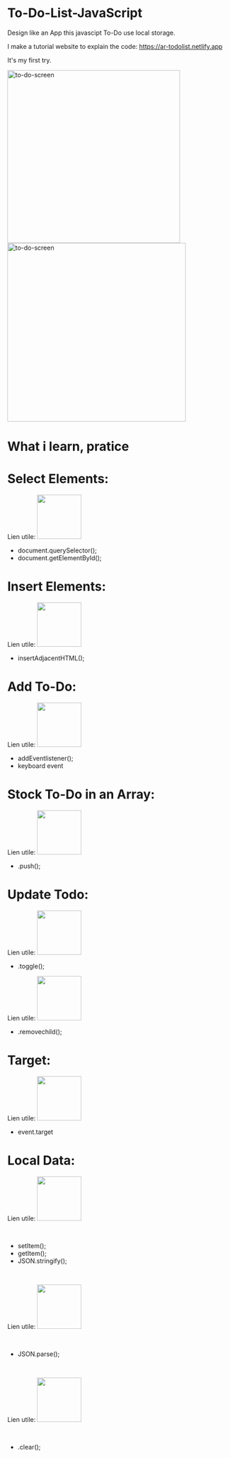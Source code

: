 # To-Do-List-JavaScript
Design like an App this javascipt To-Do use local storage.

I make a tutorial website to explain the code: 
https://ar-todolist.netlify.app


It's my first try.

<img width="390" alt="to-do-screen" src="https://user-images.githubusercontent.com/56839789/82733268-03170080-9d13-11ea-94a9-8cc362ebeaa5.gif"> <space>   <img width="403" alt="to-do-screen" src="https://user-images.githubusercontent.com/56839789/82138816-9936bc80-9823-11ea-8a9a-20cbfa1803ef.png">  





# What i learn, pratice

# Select Elements:
Lien utile: <a href="https://developer.mozilla.org/fr/docs/Web/API/Document/querySelector"><img src="https://upload.wikimedia.org/wikipedia/commons/thumb/9/98/MDN_Web_Docs.svg/1280px-MDN_Web_Docs.svg.png" alt="" width="100px;"></a>
<br>
- document.querySelector();
- document.getElementById();

# Insert Elements:
Lien utile: <a href="https://developer.mozilla.org/fr/docs/Web/API/Element/insertAdjacentHTML"><img src="https://upload.wikimedia.org/wikipedia/commons/thumb/9/98/MDN_Web_Docs.svg/1280px-MDN_Web_Docs.svg.png" alt="" width="100px;"></a>
<br>
- insertAdjacentHTML();


# Add To-Do:
Lien utile: <a href="https://developer.mozilla.org/fr/docs/Web/API/KeyboardEvent/key"><img src="https://upload.wikimedia.org/wikipedia/commons/thumb/9/98/MDN_Web_Docs.svg/1280px-MDN_Web_Docs.svg.png" alt="" width="100px;"></a>
<br>
- addEventlistener();
- keyboard event


# Stock To-Do in an Array:
Lien utile: <a href="https://developer.mozilla.org/fr/docs/Web/JavaScript/Guide/Collections_indexées"><img src="https://upload.wikimedia.org/wikipedia/commons/thumb/9/98/MDN_Web_Docs.svg/1280px-MDN_Web_Docs.svg.png" alt="" width="100px;"></a>
<br>
- .push();


# Update Todo:

Lien utile: <a href="https://developer.mozilla.org/fr/docs/Web/API/Element/classList"><img src="https://upload.wikimedia.org/wikipedia/commons/thumb/9/98/MDN_Web_Docs.svg/1280px-MDN_Web_Docs.svg.png" alt="" width="100px;"></a>
<br>
- .toggle();

Lien utile: <a href="https://developer.mozilla.org/fr/docs/Web/API/ParentNode"><img src="https://upload.wikimedia.org/wikipedia/commons/thumb/9/98/MDN_Web_Docs.svg/1280px-MDN_Web_Docs.svg.png" alt="" width="100px;"></a>
<br>
- .removechild();


# Target:
Lien utile: <a href="https://developer.mozilla.org/fr/docs/Web/API/Event/target"><img src="https://upload.wikimedia.org/wikipedia/commons/thumb/9/98/MDN_Web_Docs.svg/1280px-MDN_Web_Docs.svg.png" alt="" width="100px;"></a>
<br>
- event.target

# Local Data:
Lien utile: <a href="https://developer.mozilla.org/fr/docs/Web/API/Window/localStorage"><img src="https://upload.wikimedia.org/wikipedia/commons/thumb/9/98/MDN_Web_Docs.svg/1280px-MDN_Web_Docs.svg.png" alt="" width="100px;"></a>

<br>

- setItem();
- getItem();
- JSON.stringify();

<br>

Lien utile: <a href="https://developer.mozilla.org/fr/docs/Web/JavaScript/Reference/Objets_globaux/JSON/parse"><img src="https://upload.wikimedia.org/wikipedia/commons/thumb/9/98/MDN_Web_Docs.svg/1280px-MDN_Web_Docs.svg.png" alt="" width="100px;"></a>

<br>

- JSON.parse();

<br>

Lien utile: <a href="https://developer.mozilla.org/fr/docs/Web/API/Storage/clear"><img src="https://upload.wikimedia.org/wikipedia/commons/thumb/9/98/MDN_Web_Docs.svg/1280px-MDN_Web_Docs.svg.png" alt="" width="100px;"></a>

<br>

- .clear();

